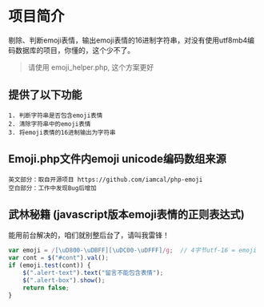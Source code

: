 ﻿# 项目简介

剔除、判断emoji表情，输出emoji表情的16进制字符串，对没有使用utf8mb4编码数据库的项目，你懂的，这个少不了。

> 请使用 emoji_helper.php, 这个方案更好

## 提供了以下功能

	1. 判断字符串是否包含emoji表情
	2. 清除字符串中的emoji表情
	3. 将emoji表情的16进制输出为字符串

## Emoji.php文件内emoji unicode编码数组来源

	英文部分：取自开源项目 https://github.com/iamcal/php-emoji
	空白部分：工作中发现Bug后增加

## 武林秘籍 (javascript版本emoji表情的正则表达式)
能用前台解决的，咱们就别整后台了，请叫我雷锋！
```javascript
var emoji = /[\uD800-\uDBFF][\uDC00-\uDFFF]/g;  // 4字节utf-16 = emoji
var cont = $("#cont").val();
if (emoji.test(cont)) {
	$(".alert-text").text("留言不能包含表情");
	$(".alert-box").show();
	return false;
}
```